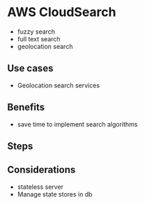 # AWS CloudSearch
- fuzzy search
- full text search
- geolocation search

## Use cases
- Geolocation search services

## Benefits
- save time to implement search algorithms

## Steps

## Considerations
- stateless server
- Manage state stores in db
